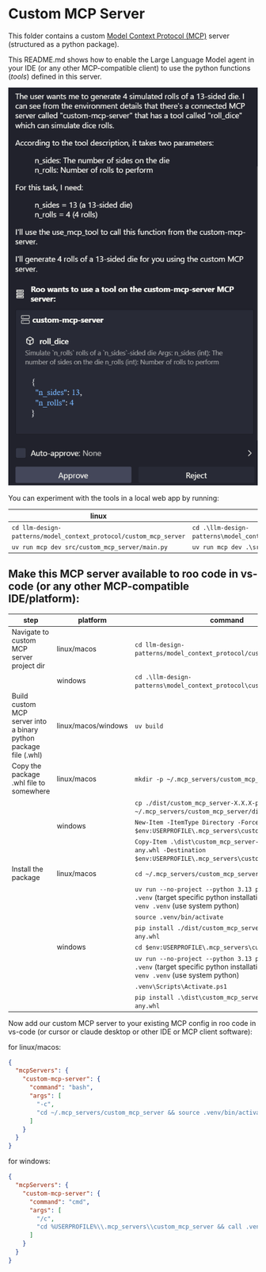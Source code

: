 
# Custom MCP Server

This folder contains a custom [Model Context Protocol (MCP)](https://modelcontextprotocol.io/introduction) server (structured as a python package).

This README.md shows how to enable the Large Language Model agent in your IDE (or any other MCP-compatible client) to use the python functions (*tools*) defined in this server.

![](./roo_code_vs_code_example.png)

You can experiment with the tools in a local web app by running:

| linux            | windows 
|------------------|-------------
| `cd llm-design-patterns/model_context_protocol/custom_mcp_server` | `cd .\llm-design-patterns\model_context_protocol\custom_mcp_server` |
| `uv run mcp dev src/custom_mcp_server/main.py` | `uv run mcp dev .\src\custom_mcp_server\main.py` |

## Make this MCP server available to roo code in vs-code (or any other MCP-compatible IDE/platform):

| step            | platform         | command
|-----------------|------------------|----------------------------
| Navigate to custom MCP server project dir | linux/macos | `cd llm-design-patterns/model_context_protocol/custom_mcp_server`
| | windows | `cd .\llm-design-patterns\model_context_protocol\custom_mcp_server`
| Build custom MCP server into a binary python package file (.whl) | linux/macos/windows | `uv build`
| Copy the package .whl file to somewhere | linux/macos | `mkdir -p ~/.mcp_servers/custom_mcp_server/dist`
| |  | `cp ./dist/custom_mcp_server-X.X.X-py3-none-any.whl ~/.mcp_servers/custom_mcp_server/dist`
| | windows | `New-Item -ItemType Directory -Force -Path $env:USERPROFILE\.mcp_servers\custom_mcp_server\dist`
| | | `Copy-Item .\dist\custom_mcp_server-X.X.X-py3-none-any.whl -Destination $env:USERPROFILE\.mcp_servers\custom_mcp_server\dist`
| Install the package | linux/macos | `cd ~/.mcp_servers/custom_mcp_server`
|                     | | `uv run --no-project --python 3.13 python -m venv .venv` (target specific python installation) **OR** `python -m venv .venv` (use system python)
|                     | | `source .venv/bin/activate` 
|                     | | `pip install ./dist/custom_mcp_server-X.X.X-py3-none-any.whl`
|                     | windows     | `cd $env:USERPROFILE\.mcp_servers\custom_mcp_server` 
|                     | | `uv run --no-project --python 3.13 python -m venv .venv` (target specific python installation) **OR** `python -m venv .venv` (use system python)
|                     | | `.venv\Scripts\Activate.ps1`
|                     | | `pip install .\dist\custom_mcp_server-X.X.X-py3-none-any.whl`

Now add our custom MCP server to your existing MCP config in roo code in vs-code (or cursor or claude desktop or other IDE or MCP client software):

for linux/macos: 
```json
{
  "mcpServers": {
    "custom-mcp-server": {
      "command": "bash",
      "args": [
        "-c",
        "cd ~/.mcp_servers/custom_mcp_server && source .venv/bin/activate && custom-mcp-server"
      ]
    }
  }
}
```

for windows:
```json
{
  "mcpServers": {
    "custom-mcp-server": {
      "command": "cmd",
      "args": [
        "/c",
        "cd %USERPROFILE%\\.mcp_servers\\custom_mcp_server && call .venv\\Scripts\\activate && custom-mcp-server"
      ]
    }
  }
}
```
